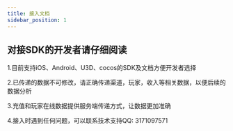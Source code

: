 ```yaml
---
title: 接入文档
sidebar_position: 1
---
```



## 对接SDK的开发者请仔细阅读

1.目前支持iOS、Android、U3D、cocos的SDK及文档方便开发者选择

2.已传递的数据不可修改，请正确传递渠道，玩家，收入等相关数据，以便后续的数据分析

3.充值和玩家在线数据提供服务端传递方式，让数据更加准确

4.接入时遇到任何问题，可以联系技术支持QQ: 3171097571
